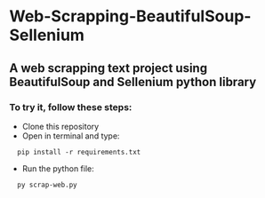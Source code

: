 # Web-Scrapping-BeautifulSoup-Sellenium
## A web scrapping text project using BeautifulSoup and Sellenium python library
### To try it, follow these steps:
- Clone this repository
- Open in terminal and type:
``` 
  pip install -r requirements.txt
```
- Run the python file:
```
  py scrap-web.py
```